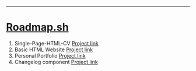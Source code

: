  ---
# [Roadmap.sh](https://roadmap.sh/)

1. Single-Page-HTML-CV [Project link](https://roadmap.sh/projects/single-page-cv)
2. Basic HTML Website [Project link](https://roadmap.sh/projects/basic-html-website)
3. Personal Portfolio [Project link](https://roadmap.sh/projects/portfolio-website)
4. Changelog component [Project link](https://roadmap.sh/projects/changelog-component)